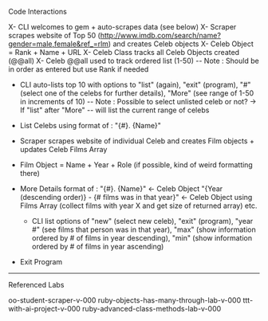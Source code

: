 Code Interactions

X- CLI welcomes to gem + auto-scrapes data (see below)
X- Scraper scrapes website of Top 50 (http://www.imdb.com/search/name?gender=male,female&ref_=rlm) and creates Celeb objects
X- Celeb Object = Rank + Name + URL
X- Celeb Class tracks all Celeb Objects created (@@all)
X- Celeb @@all used to track ordered list (1-50) -- Note : Should be in order as entered but use Rank if needed

- CLI auto-lists top 10 with options to "list" (again), "exit" (program), "#" (select one of the celebs for further details), "More" (see range of 1-50 in increments of 10) -- Note : Possible to select unlisted celeb or not?
  -> If "list" after "More" -- will list the current range of celebs
- List Celebs using format of : "{#}. {Name}"

- Scraper scrapes website of individual Celeb and creates Film objects + updates Celeb Films Array
- Film Object = Name + Year + Role (if possible, kind of weird formatting there)

- More Details format of :
  "{#}. {Name}" <- Celeb Object
  "{Year (descending order)} - {# films was in that year}" <- Celeb Object using Films Array (collect films with year X and get size of returned array)
  etc.
  - CLI list options of "new" (select new celeb), "exit" (program), "year #" (see films that person was in that year), "max" (show information ordered by # of films in year descending), "min" (show information ordered by # of films in year ascending)

- Exit Program

-------
Referenced Labs

oo-student-scraper-v-000
ruby-objects-has-many-through-lab-v-000
ttt-with-ai-project-v-000
ruby-advanced-class-methods-lab-v-000
